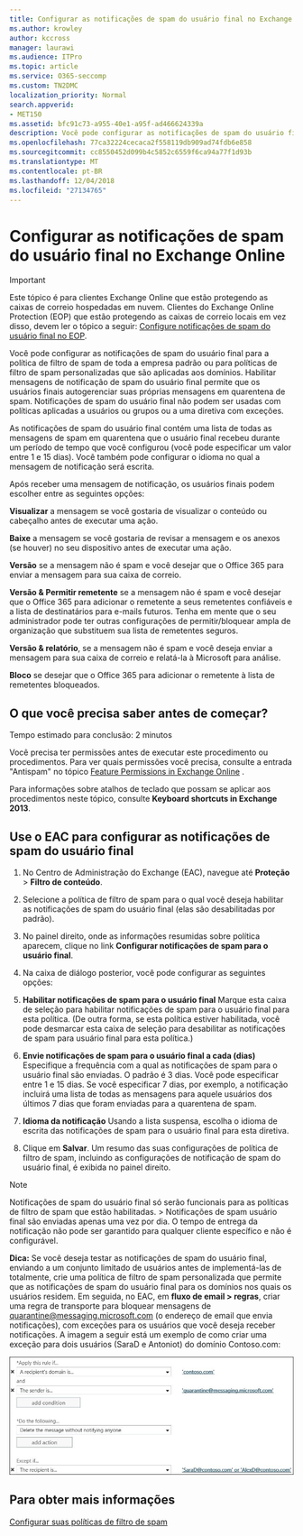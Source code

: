 ```yaml
---
title: Configurar as notificações de spam do usuário final no Exchange Online
ms.author: krowley
author: kccross
manager: laurawi
ms.audience: ITPro
ms.topic: article
ms.service: O365-seccomp
ms.custom: TN2DMC
localization_priority: Normal
search.appverid:
- MET150
ms.assetid: bfc91c73-a955-40e1-a95f-ad466624339a
description: Você pode configurar as notificações de spam do usuário final para a política de filtro de spam de toda a empresa padrão ou para políticas de filtro de spam personalizadas que são aplicadas aos domínios.
ms.openlocfilehash: 77ca32224cecaca2f558119db909ad74fdb6e858
ms.sourcegitcommit: cc8550452d099b4c5852c6559f6ca94a77f1d93b
ms.translationtype: MT
ms.contentlocale: pt-BR
ms.lasthandoff: 12/04/2018
ms.locfileid: "27134765"
---
```

# <a name="configure-end-user-spam-notifications-in-exchange-online"></a>Configurar as notificações de spam do usuário final no Exchange Online

> [!IMPORTANT]
> Este tópico é para clientes Exchange Online que estão protegendo as caixas de correio hospedadas em nuvem. Clientes do Exchange Online Protection (EOP) que estão protegendo as caixas de correio locais em vez disso, devem ler o tópico a seguir: [Configure notificações de spam do usuário final no EOP](configure-end-user-spam-notifications-in-eop.md). 
  
Você pode configurar as notificações de spam do usuário final para a política de filtro de spam de toda a empresa padrão ou para políticas de filtro de spam personalizadas que são aplicadas aos domínios. Habilitar mensagens de notificação de spam do usuário final permite que os usuários finais autogerenciar suas próprias mensagens em quarentena de spam. Notificações de spam do usuário final não podem ser usadas com políticas aplicadas a usuários ou grupos ou a uma diretiva com exceções.
  
As notificações de spam do usuário final contém uma lista de todas as mensagens de spam em quarentena que o usuário final recebeu durante um período de tempo que você configurou (você pode especificar um valor entre 1 e 15 dias). Você também pode configurar o idioma no qual a mensagem de notificação será escrita.
  
Após receber uma mensagem de notificação, os usuários finais podem escolher entre as seguintes opções:

**Visualizar** a mensagem se você gostaria de visualizar o conteúdo ou cabeçalho antes de executar uma ação.

**Baixe** a mensagem se você gostaria de revisar a mensagem e os anexos (se houver) no seu dispositivo antes de executar uma ação.

**Versão** se a mensagem não é spam e você desejar que o Office 365 para enviar a mensagem para sua caixa de correio.

**Versão & Permitir remetente** se a mensagem não é spam e você desejar que o Office 365 para adicionar o remetente a seus remetentes confiáveis e a lista de destinatários para e-mails futuros. Tenha em mente que o seu administrador pode ter outras configurações de permitir/bloquear ampla de organização que substituem sua lista de remetentes seguros.

**Versão & relatório**, se a mensagem não é spam e você deseja enviar a mensagem para sua caixa de correio e relatá-la à Microsoft para análise.

**Bloco** se desejar que o Office 365 para adicionar o remetente à lista de remetentes bloqueados.
  
## <a name="what-do-you-need-to-know-before-you-begin"></a>O que você precisa saber antes de começar?

Tempo estimado para conclusão: 2 minutos
  
Você precisa ter permissões antes de executar este procedimento ou procedimentos. Para ver quais permissões você precisa, consulte a entrada "Antispam" no tópico [Feature Permissions in Exchange Online](http://technet.microsoft.com/library/15073ce1-0917-403b-8839-02a2ebc96e16.aspx) . 
  
Para informações sobre atalhos de teclado que possam se aplicar aos procedimentos neste tópico, consulte **Keyboard shortcuts in Exchange 2013**.
  
## <a name="use-the-eac-to-configure-end-user-spam-notifications"></a>Use o EAC para configurar as notificações de spam do usuário final

1. No Centro de Administração do Exchange (EAC), navegue até **Proteção** \> **Filtro de conteúdo**.
    
2. Selecione a política de filtro de spam para o qual você deseja habilitar as notificações de spam do usuário final (elas são desabilitadas por padrão).
    
3. No painel direito, onde as informações resumidas sobre política aparecem, clique no link **Configurar notificações de spam para o usuário final**. 
    
4. Na caixa de diálogo posterior, você pode configurar as seguintes opções:
    
1. **Habilitar notificações de spam para o usuário final** Marque esta caixa de seleção para habilitar notificações de spam para o usuário final para esta política. (De outra forma, se esta política estiver habilitada, você pode desmarcar esta caixa de seleção para desabilitar as notificações de spam para usuário final para esta política.) 
    
2. **Envie notificações de spam para o usuário final a cada (dias)** Especifique a frequência com a qual as notificações de spam para o usuário final são enviadas. O padrão é 3 dias. Você pode especificar entre 1 e 15 dias. Se você especificar 7 dias, por exemplo, a notificação incluirá uma lista de todas as mensagens para aquele usuários dos últimos 7 dias que foram enviadas para a quarentena de spam. 
    
3. **Idioma da notificação** Usando a lista suspensa, escolha o idioma de escrita das notificações de spam para o usuário final para esta diretiva. 
    
5. Clique em **Salvar**. Um resumo das suas configurações de política de filtro de spam, incluindo as configurações de notificação de spam do usuário final, é exibida no painel direito.
    
> [!NOTE]
>  Notificações de spam do usuário final só serão funcionais para as políticas de filtro de spam que estão habilitadas. > Notificações de spam usuário final são enviadas apenas uma vez por dia. O tempo de entrega da notificação não pode ser garantido para qualquer cliente específico e não é configurável. 
  
 **Dica:** Se você deseja testar as notificações de spam do usuário final, enviando a um conjunto limitado de usuários antes de implementá-las de totalmente, crie uma política de filtro de spam personalizada que permite que as notificações de spam do usuário final para os domínios nos quais os usuários residem. Em seguida, no EAC, em **fluxo de email \> regras**, criar uma regra de transporte para bloquear mensagens de quarantine@messaging.microsoft.com (o endereço de email que envia notificações), com exceções para os usuários que você deseja receber notificações. A imagem a seguir está um exemplo de como criar uma exceção para dois usuários (SaraD e Antoniot) do domínio Contoso.com: 
  
![Regra de transporte para testar notificações de spam do usuário final](media/EOP-ESN-testspecificusers.jpg)
  
## <a name="for-more-information"></a>Para obter mais informações

[Configurar suas políticas de filtro de spam](configure-your-spam-filter-policies.md)
  
